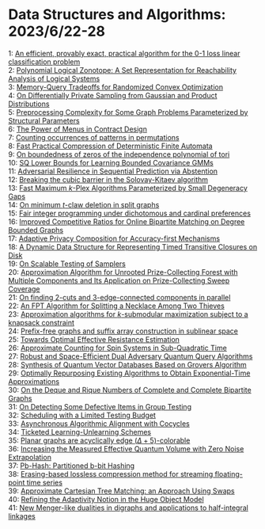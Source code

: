 # Data Structures and Algorithms: 2023/6/22-28  
1: [An efficient, provably exact, practical algorithm for the 0-1 loss  linear classification problem](https://doi.org/10.48550/arXiv.2306.12344)  
2: [Polynomial Logical Zonotope: A Set Representation for Reachability  Analysis of Logical Systems](https://doi.org/10.48550/arXiv.2306.12508)  
3: [Memory-Query Tradeoffs for Randomized Convex Optimization](https://doi.org/10.48550/arXiv.2306.12534)  
4: [On Differentially Private Sampling from Gaussian and Product  Distributions](https://doi.org/10.48550/arXiv.2306.12549)  
5: [Preprocessing Complexity for Some Graph Problems Parameterized by  Structural Parameters](https://doi.org/10.48550/arXiv.2306.12655)  
6: [The Power of Menus in Contract Design](https://doi.org/10.48550/arXiv.2306.12667)  
7: [Counting occurrences of patterns in permutations](https://doi.org/10.48550/arXiv.2306.12682)  
8: [Fast Practical Compression of Deterministic Finite Automata](https://doi.org/10.48550/arXiv.2306.12771)  
9: [On boundedness of zeros of the independence polynomial of tori](https://doi.org/10.48550/arXiv.2306.12934)  
10: [SQ Lower Bounds for Learning Bounded Covariance GMMs](https://doi.org/10.48550/arXiv.2306.13057)  
11: [Adversarial Resilience in Sequential Prediction via Abstention](https://doi.org/10.48550/arXiv.2306.13119)  
12: [Breaking the cubic barrier in the Solovay-Kitaev algorithm](https://doi.org/10.48550/arXiv.2306.13158)  
13: [Fast Maximum $k$-Plex Algorithms Parameterized by Small Degeneracy Gaps](https://doi.org/10.48550/arXiv.2306.13258)  
14: [On minimum $t$-claw deletion in split graphs](https://doi.org/10.48550/arXiv.2306.13306)  
15: [Fair integer programming under dichotomous and cardinal preferences](https://doi.org/10.48550/arXiv.2306.13383)  
16: [Improved Competitive Ratios for Online Bipartite Matching on Degree  Bounded Graphs](https://doi.org/10.48550/arXiv.2306.13387)  
17: [Adaptive Privacy Composition for Accuracy-first Mechanisms](https://doi.org/10.48550/arXiv.2306.13824)  
18: [A Dynamic Data Structure for Representing Timed Transitive Closures on  Disk](https://doi.org/10.48550/arXiv.2306.13937)  
19: [On Scalable Testing of Samplers](https://doi.org/10.48550/arXiv.2306.13958)  
20: [Approximation Algorithm for Unrooted Prize-Collecting Forest with  Multiple Components and Its Application on Prize-Collecting Sweep Coverage](https://doi.org/10.48550/arXiv.2306.13996)  
21: [On finding 2-cuts and 3-edge-connected components in parallel](https://doi.org/10.48550/arXiv.2306.14103)  
22: [An FPT Algorithm for Splitting a Necklace Among Two Thieves](https://doi.org/10.48550/arXiv.2306.14508)  
23: [Approximation algorithms for $k$-submodular maximization subject to a  knapsack constraint](https://doi.org/10.48550/arXiv.2306.14520)  
24: [Prefix-free graphs and suffix array construction in sublinear space](https://doi.org/10.48550/arXiv.2306.14689)  
25: [Towards Optimal Effective Resistance Estimation](https://doi.org/10.48550/arXiv.2306.14820)  
26: [Approximate Counting for Spin Systems in Sub-Quadratic Time](https://doi.org/10.48550/arXiv.2306.14867)  
27: [Robust and Space-Efficient Dual Adversary Quantum Query Algorithms](https://doi.org/10.48550/arXiv.2306.15040)  
28: [Synthesis of Quantum Vector Databases Based on Grovers Algorithm](https://doi.org/10.48550/arXiv.2306.15295)  
29: [Optimally Repurposing Existing Algorithms to Obtain Exponential-Time  Approximations](https://doi.org/10.48550/arXiv.2306.15331)  
30: [On the Deque and Rique Numbers of Complete and Complete Bipartite Graphs](https://doi.org/10.48550/arXiv.2306.15395)  
31: [On Detecting Some Defective Items in Group Testing](https://doi.org/10.48550/arXiv.2307.04822)  
32: [Scheduling with a Limited Testing Budget](https://doi.org/10.48550/arXiv.2306.15597)  
33: [Asynchronous Algorithmic Alignment with Cocycles](https://doi.org/10.48550/arXiv.2306.15632)  
34: [Ticketed Learning-Unlearning Schemes](https://doi.org/10.48550/arXiv.2306.15744)  
35: [Planar graphs are acyclically edge $(\Delta + 5)$-colorable](https://doi.org/10.48550/arXiv.2306.15813)  
36: [Increasing the Measured Effective Quantum Volume with Zero Noise  Extrapolation](https://doi.org/10.48550/arXiv.2306.15863)  
37: [Pb-Hash: Partitioned b-bit Hashing](https://doi.org/10.48550/arXiv.2306.15944)  
38: [Erasing-based lossless compression method for streaming floating-point  time series](https://doi.org/10.48550/arXiv.2306.16053)  
39: [Approximate Cartesian Tree Matching: an Approach Using Swaps](https://doi.org/10.48550/arXiv.2306.16065)  
40: [Refining the Adaptivity Notion in the Huge Object Model](https://doi.org/10.48550/arXiv.2306.16129)  
41: [New Menger-like dualities in digraphs and applications to half-integral  linkages](https://doi.org/10.48550/arXiv.2306.16134)  